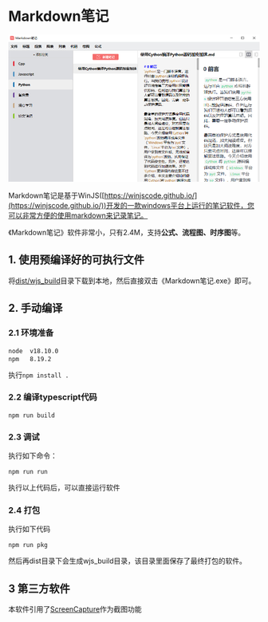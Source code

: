 # Markdown笔记
![软件界面](readme/1.png)

Markdown笔记是基于WinJS([https://winjscode.github.io/](https://winjscode.github.io/))开发的一款windows平台上运行的笔记软件，您可以非常方便的使用markdown来记录笔记。

《Markdown笔记》软件非常小，只有2.4M，支持**公式、流程图、时序图**等。

## 1. 使用预编译好的可执行文件
将[dist/wjs_build](dist/wjs_build)目录下载到本地，然后直接双击《Markdown笔记.exe》即可。

## 2. 手动编译
### 2.1 环境准备
```
node  v18.10.0
npm   8.19.2
```
执行`npm install .`
### 2.2 编译typescript代码
```
npm run build
```
### 2.3 调试
执行如下命令：
```
npm run run
```
执行以上代码后，可以直接运行软件
### 2.4 打包
执行如下代码
```
npm run pkg
```
然后再dist目录下会生成wjs_build目录，该目录里面保存了最终打包的软件。

## 3 第三方软件
本软件引用了[ScreenCapture](https://github.com/xland/ScreenCapture)作为截图功能